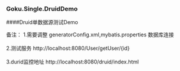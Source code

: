 ### Goku.Single.DruidDemo
####Druid单数据源测试Demo

备注：
1.需要调整 generatorConfig.xml,mybatis.properties 数据库连接<br>  
2.测试服务 http://localhost:8080/User/getUser/{id}<br>  
3.durid监控地址 http://localhost:8080/druid/index.html<br>  
